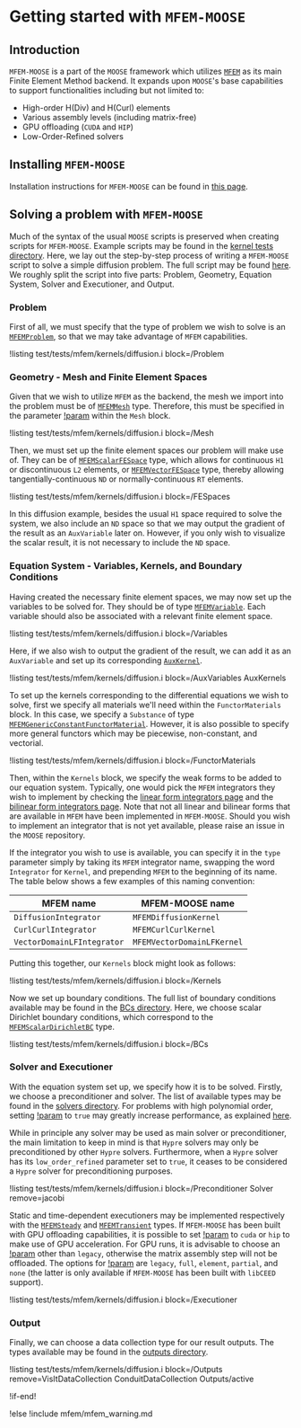 # Getting started with `MFEM-MOOSE`

## Introduction

`MFEM-MOOSE` is a part of the `MOOSE` framework which utilizes [`MFEM`](https://mfem.org) as its main Finite Element Method backend. It expands upon `MOOSE`'s base capabilities to support functionalities including but not limited to:

- High-order H(Div) and H(Curl) elements
- Various assembly levels (including matrix-free)
- GPU offloading (`CUDA` and `HIP`)
- Low-Order-Refined solvers


## Installing `MFEM-MOOSE`

Installation instructions for `MFEM-MOOSE` can be found in [this page](/modules/doc/content/getting_started/installation/install_mfem.md).

## Solving a problem with `MFEM-MOOSE`

Much of the syntax of the usual `MOOSE` scripts is preserved when creating scripts for `MFEM-MOOSE`. Example scripts may be found in the [kernel tests directory](/test/tests/mfem/kernels/). Here, we lay out the step-by-step process of writing a `MFEM-MOOSE` script to solve a simple diffusion problem. The full script may be found [here](/test/tests/mfem/kernels/diffusion.i). We roughly split the script into five parts: Problem, Geometry, Equation System, Solver and Executioner, and Output.

### Problem

First of all, we must specify that the type of problem we wish to solve is an [`MFEMProblem`](MFEMProblem.md), so that we may take advantage of `MFEM` capabilities. 

!listing test/tests/mfem/kernels/diffusion.i block=/Problem

### Geometry - Mesh and Finite Element Spaces

Given that we wish to utilize `MFEM` as the backend, the mesh we import into the problem must be of [`MFEMMesh`](MFEMMesh.md) type. Therefore, this must be specified in the parameter [!param](/Mesh/type) within the `Mesh` block.

!listing test/tests/mfem/kernels/diffusion.i block=/Mesh

Then, we must set up the finite element spaces our problem will make use of. They can be of [`MFEMScalarFESpace`](MFEMScalarFESpace.md) type, which allows for continuous `H1` or discontinuous `L2` elements, or [`MFEMVectorFESpace`](MFEMVectorFESpace.md) type, thereby allowing tangentially-continuous `ND` or normally-continuous `RT` elements. 

!listing test/tests/mfem/kernels/diffusion.i block=/FESpaces

In this diffusion example, besides the usual `H1` space required to solve the system, we also include an `ND` space so that we may output the gradient of the result as an `AuxVariable` later on. However, if you only wish to visualize the scalar result, it is not necessary to include the `ND` space.

### Equation System - Variables, Kernels, and Boundary Conditions

Having created the necessary finite element spaces, we may now set up the variables to be solved for. They should be of type [`MFEMVariable`](MFEMVariable.md). Each variable should also be associated with a relevant finite element space.

!listing test/tests/mfem/kernels/diffusion.i block=/Variables

Here, if we also wish to output the gradient of the result, we can add it as an `AuxVariable` and set up its corresponding [`AuxKernel`](MFEMAuxKernel.md).

!listing test/tests/mfem/kernels/diffusion.i block=/AuxVariables AuxKernels

To set up the kernels corresponding to the differential equations we wish to solve, first we specify all materials we'll need within the `FunctorMaterials` block. In this case, we specify a `Substance` of type [`MFEMGenericConstantFunctorMaterial`](MFEMGenericConstantFunctorMaterial.md). However, it is also possible to specify more general functors which may be piecewise, non-constant, and vectorial.

!listing test/tests/mfem/kernels/diffusion.i block=/FunctorMaterials

Then, within the `Kernels` block, we specify the weak forms to be added to our equation system. Typically, one would pick the `MFEM` integrators they wish to implement by checking the [linear form integrators page](https://mfem.org/lininteg/) and the [bilinear form integrators page](https://mfem.org/bilininteg/). Note that not all linear and bilinear forms that are available in `MFEM` have been implemented in `MFEM-MOOSE`. Should you wish to implement an integrator that is not yet available, please raise an issue in the `MOOSE` repository.

If the integrator you wish to use is available, you can specify it in the `type` parameter simply by taking its `MFEM` integrator name, swapping the word `Integrator` for `Kernel`, and prepending `MFEM` to the beginning of its name. The table below shows a few examples of this naming convention:

| MFEM name      | MFEM-MOOSE name      |
| ------------- | ------------- |
| `DiffusionIntegrator` | `MFEMDiffusionKernel` |
| `CurlCurlIntegrator` | `MFEMCurlCurlKernel` |
| `VectorDomainLFIntegrator` | `MFEMVectorDomainLFKernel` |

Putting this together, our `Kernels` block might look as follows:

!listing test/tests/mfem/kernels/diffusion.i block=/Kernels

Now we set up boundary conditions. The full list of boundary conditions available may be found in the [BCs directory](source/mfem/bcs). Here, we choose scalar Dirichlet boundary conditions, which correspond to the [`MFEMScalarDirichletBC`](MFEMScalarDirichletBC.md) type.

!listing test/tests/mfem/kernels/diffusion.i block=/BCs

### Solver and Executioner

With the equation system set up, we specify how it is to be solved. Firstly, we choose a preconditioner and solver. The list of available types may be found in the [solvers directory](source/mfem/solvers). For problems with high polynomial order, setting [!param](/Solver/MFEMSolverBase/low_order_refined) to `true` may greatly increase performance, as explained [here](MFEMSolverBase.md). 

While in principle any solver may be used as main solver or preconditioner, the main limitation to keep in mind is that `Hypre` solvers may only be preconditioned by other `Hypre` solvers. Furthermore, when a `Hypre` solver has its `low_order_refined` parameter set to `true`, it ceases to be considered a `Hypre` solver for preconditioning purposes. 

!listing test/tests/mfem/kernels/diffusion.i block=/Preconditioner Solver remove=jacobi

Static and time-dependent executioners may be implemented respectively with the [`MFEMSteady`](MFEMSteady.md) and [`MFEMTransient`](MFEMTransient.md) types. If `MFEM-MOOSE` has been built with GPU offloading capabilities, it is possible to set [!param](/Executioner/MFEMExecutioner/device) to `cuda` or `hip` to make use of GPU acceleration. For GPU runs, it is advisable to choose an [!param](/Executioner/MFEMExecutioner/assembly_level) other than `legacy`, otherwise the matrix assembly step will not be offloaded. The options for [!param](/Executioner/MFEMExecutioner/assembly_level) are `legacy`, `full`, `element`, `partial`, and `none` (the latter is only available if `MFEM-MOOSE` has been built with `libCEED` support).

!listing test/tests/mfem/kernels/diffusion.i block=/Executioner

### Output

Finally, we can choose a data collection type for our result outputs. The types available may be found in the [outputs directory](source/mfem/outputs/).

!listing test/tests/mfem/kernels/diffusion.i block=/Outputs remove=VisItDataCollection ConduitDataCollection Outputs/active

!if-end!

!else
!include mfem/mfem_warning.md